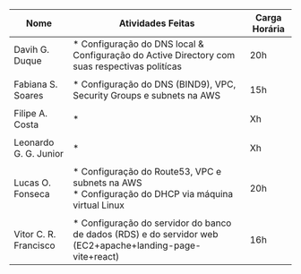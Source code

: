 | Nome  | Atividades Feitas | Carga Horária |
|-------|-------|---------------|
| Davih G. Duque | * Configuração do DNS local & Configuração do Active Directory com suas respectivas politícas  | 20h |
||||
| Fabiana S. Soares| * Configuração do DNS (BIND9), VPC, Security Groups e subnets na AWS | 15h |
||||
| Filipe A. Costa | * | Xh |
||||
| Leonardo G. G. Junior | * | Xh |
||||
| Lucas O. Fonseca | * Configuração do Route53, VPC e subnets na AWS<br> * Configuração do DHCP via máquina virtual Linux<br> | 20h |
||||
| Vitor C. R. Francisco | * Configuração do servidor do banco de dados (RDS) e do servidor web (EC2+apache+landing-page-vite+react) | 16h |
